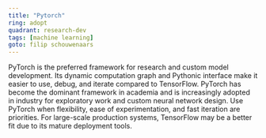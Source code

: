 ```yaml
---
title: "Pytorch"
ring: adopt
quadrant: research-dev
tags: [machine learning]
goto: filip schouwenaars
---
```


PyTorch is the preferred framework for research and custom model development. Its dynamic computation graph and Pythonic interface make it easier to use, debug, and iterate compared to TensorFlow. PyTorch has become the dominant framework in academia and is increasingly adopted in industry for exploratory work and custom neural network design.
Use PyTorch when flexibility, ease of experimentation, and fast iteration are priorities. For large-scale production systems, TensorFlow may be a better fit due to its mature deployment tools.
